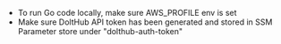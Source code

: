 

* To run Go code locally, make sure AWS_PROFILE env is set
* Make sure DoltHub API token has been generated and stored in SSM Parameter store under "dolthub-auth-token" 
